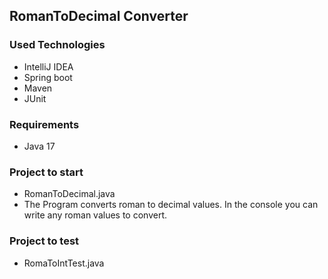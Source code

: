 ## RomanToDecimal Converter

### Used Technologies

* IntelliJ IDEA
* Spring boot
* Maven
* JUnit

### Requirements

* Java 17

### Project to start

* RomanToDecimal.java
* The Program converts roman to decimal  values. In the console you can write any roman values to convert.

### Project to test

* RomaToIntTest.java  
